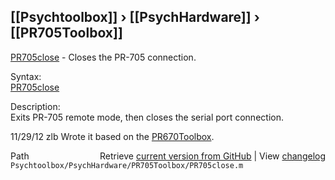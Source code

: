 ## [[Psychtoolbox]] &#8250; [[PsychHardware]] &#8250; [[PR705Toolbox]]

[PR705close](PR705close) - Closes the PR-705 connection.  
  
Syntax:  
[PR705close](PR705close)  
  
Description:  
Exits PR-705 remote mode, then closes the serial port connection.  
  
11/29/12    zlb   Wrote it based on the [PR670Toolbox](PR670Toolbox).  




<div class="code_header" style="text-align:right;">
  <span style="float:left;">Path&nbsp;&nbsp;</span> <span class="counter">Retrieve <a href=
  "https://raw.github.com/Psychtoolbox-3/Psychtoolbox-3/beta/Psychtoolbox/PsychHardware/PR705Toolbox/PR705close.m">current version from GitHub</a> | View <a href=
  "https://github.com/Psychtoolbox-3/Psychtoolbox-3/commits/beta/Psychtoolbox/PsychHardware/PR705Toolbox/PR705close.m">changelog</a></span>
</div>
<div class="code">
  <code>Psychtoolbox/PsychHardware/PR705Toolbox/PR705close.m</code>
</div>

